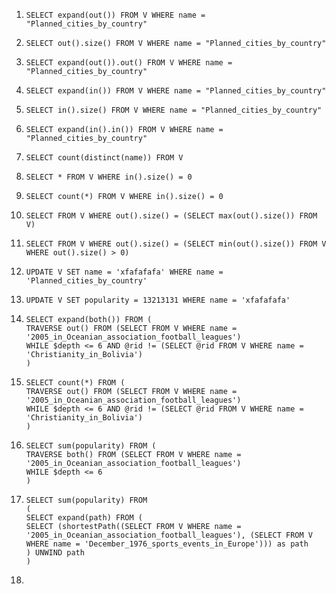 1. ``` SELECT expand(out()) FROM V WHERE name = "Planned_cities_by_country" ```
2. ``` SELECT out().size() FROM V WHERE name = "Planned_cities_by_country" ```
3. ``` SELECT expand(out()).out() FROM V WHERE name = "Planned_cities_by_country" ```
4. ``` SELECT expand(in()) FROM V WHERE name = "Planned_cities_by_country" ```
5. ``` SELECT in().size() FROM V WHERE name = "Planned_cities_by_country" ```
6. ``` SELECT expand(in().in()) FROM V WHERE name = "Planned_cities_by_country" ```
7. ``` SELECT count(distinct(name)) FROM V ```
8. ``` SELECT * FROM V WHERE in().size() = 0 ```
9. ``` SELECT count(*) FROM V WHERE in().size() = 0 ```
10. ``` SELECT FROM V WHERE out().size() = (SELECT max(out().size()) FROM V) ```
11. ``` SELECT FROM V WHERE out().size() = (SELECT min(out().size()) FROM V WHERE out().size() > 0) ```
12. ``` UPDATE V SET name = 'xfafafafa' WHERE name = 'Planned_cities_by_country' ```
13. ``` UPDATE V SET popularity = 13213131 WHERE name = 'xfafafafa' ```
14. ``` 
    SELECT expand(both()) FROM (
    TRAVERSE out() FROM (SELECT FROM V WHERE name = '2005_in_Oceanian_association_football_leagues')
    WHILE $depth <= 6 AND @rid != (SELECT @rid FROM V WHERE name = 'Christianity_in_Bolivia')
    )
    ```

15. ```
    SELECT count(*) FROM (
    TRAVERSE out() FROM (SELECT FROM V WHERE name = '2005_in_Oceanian_association_football_leagues')
    WHILE $depth <= 6 AND @rid != (SELECT @rid FROM V WHERE name = 'Christianity_in_Bolivia')
    ) 
    ```

16. ```
    SELECT sum(popularity) FROM (
    TRAVERSE both() FROM (SELECT FROM V WHERE name = '2005_in_Oceanian_association_football_leagues')
    WHILE $depth <= 6
    )
    ```
17. ```
    SELECT sum(popularity) FROM
    (
    SELECT expand(path) FROM (
    SELECT (shortestPath((SELECT FROM V WHERE name = '2005_in_Oceanian_association_football_leagues'), (SELECT FROM V WHERE name = 'December_1976_sports_events_in_Europe'))) as path
    ) UNWIND path
    )
    ```
18.